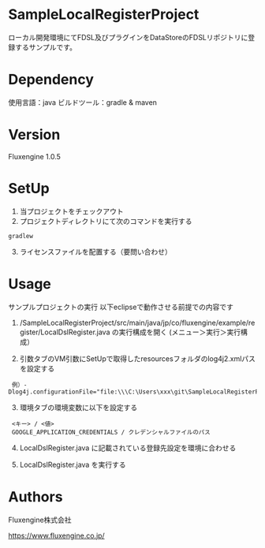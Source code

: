 # SampleLocalRegisterProject
ローカル開発環境にてFDSL及びプラグインをDataStoreのFDSLリポジトリに登録するサンプルです。

# Dependency
使用言語：java
ビルドツール：gradle & maven

# Version
Fluxengine 1.0.5

# SetUp

1. 当プロジェクトをチェックアウト
2. プロジェクトディレクトリにて次のコマンドを実行する
```
gradlew
```
3. ライセンスファイルを配置する（要問い合わせ）


# Usage
サンプルプロジェクトの実行
  以下eclipseで動作させる前提での内容です

  1. /SampleLocalRegisterProject/src/main/java/jp/co/fluxengine/example/register/LocalDslRegister.java の実行構成を開く (メニュー＞実行＞実行構成）

  2. 引数タブのVM引数にSetUpで取得したresourcesフォルダのlog4j2.xmlパスを設定する
   ```
    例）-Dlog4j.configurationFile="file:\\\C:\Users\xxx\git\SampleLocalRegisterProject\conf\log4j2.xml"
   ```
  3. 環境タブの環境変数に以下を設定する
   ```
    <キー> / <値>
    GOOGLE_APPLICATION_CREDENTIALS / クレデンシャルファイルのパス
   ```
  4. LocalDslRegister.java に記載されている登録先設定を環境に合わせる

  5. LocalDslRegister.java を実行する

# Authors
Fluxengine株式会社

https://www.fluxengine.co.jp/
